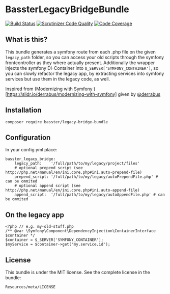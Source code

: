 BassterLegacyBridgeBundle
=========================

[![Build Status](https://travis-ci.org/Basster/legacy-bridge-bundle.svg?branch=master)](https://travis-ci.org/Basster/legacy-bridge-bundle)
[![Scrutinizer Code Quality](https://scrutinizer-ci.com/g/Basster/legacy-bridge-bundle/badges/quality-score.png?b=master)](https://scrutinizer-ci.com/g/Basster/legacy-bridge-bundle/?branch=master)
[![Code Coverage](https://scrutinizer-ci.com/g/Basster/legacy-bridge-bundle/badges/coverage.png?b=master)](https://scrutinizer-ci.com/g/Basster/legacy-bridge-bundle/?branch=master)

What is this?
-------------

This bundle generates a symfony route from each .php file on the given `legacy_path` folder, so you can access your old scripts through the symfony frontcontroller as they where actually present.
Additionally the wrapper injects the symfony DI-Container into `$_SERVER['SYMFONY_CONTAINER']`, so you can slowly refactor the legacy app, by extracting services into symfony services but
use them in the legacy code, as well.

Inspired from (Modernizing with Symfony
)[https://slidr.io/derrabus/modernizing-with-symfony] given by [@derrabus](https://twitter.com/derrabus) 

Installation
------------

    composer require basster/legacy-bridge-bundle

Configuration
-------------
In your config.yml place:

    basster_legacy_bridge:
        legacy_path:    '/full/path/to/my/legacy/project/files'
        # optional prepend script (see http://php.net/manual/en/ini.core.php#ini.auto-prepend-file)
        prepend_script: '/full/path/to/my/legacy/autoPrependFile.php' # can be ommited
        # optional append script (see http://php.net/manual/en/ini.core.php#ini.auto-append-file)
        append_script:  '/full/path/to/my/legacy/autoAppendFile.php' # can be ommited

On the legacy app
-----------------

    <?php // e.g. my-old-stuff.php
    /** @var \Symfony\Component\DependencyInjection\ContainerInterface $container */
    $container = $_SERVER['SYMFONY_CONTAINER'];
    $myService = $container->get('my.service.id');

License
-------

This bundle is under the MIT license. See the complete license in the bundle:

    Resources/meta/LICENSE
